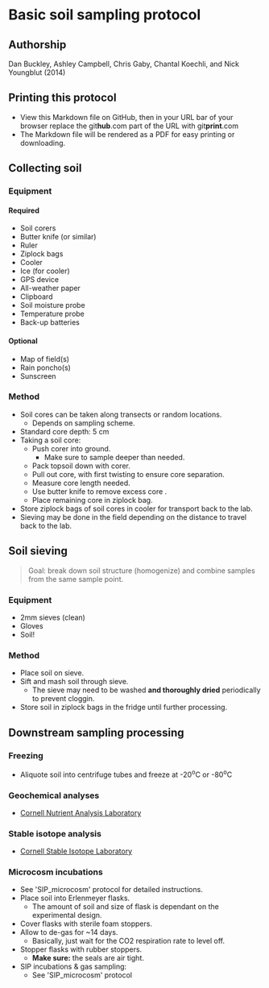 Basic soil sampling protocol
============================

## Authorship

Dan Buckley, Ashley Campbell, Chris Gaby, Chantal Koechli, and Nick Youngblut (2014)


## Printing this protocol

* View this Markdown file on GitHub, then in your URL bar of your browser 
  replace the git**hub**.com part of the URL with git**print**.com
* The Markdown file will be rendered as a PDF for easy printing or downloading.


## Collecting soil

### Equipment

#### Required

* Soil corers
* Butter knife (or similar)
* Ruler
* Ziplock bags
* Cooler
* Ice (for cooler)
* GPS device
* All-weather paper
* Clipboard
* Soil moisture probe
* Temperature probe
* Back-up batteries

#### Optional

* Map of field(s)
* Rain poncho(s)
* Sunscreen 


### Method

* Soil cores can be taken along transects or random locations.
  * Depends on sampling scheme.
* Standard core depth: 5 cm
* Taking a soil core:
  * Push corer into ground.
    * Make sure to sample deeper than needed.
  * Pack topsoil down with corer.
  * Pull out core, with first twisting to ensure core separation.
  * Measure core length needed.
  * Use butter knife to remove excess core .
  * Place remaining core in ziplock bag.
* Store ziplock bags of soil cores in cooler for transport back to the lab.
* Sieving may be done in the field depending on the distance to travel back to the lab.


## Soil sieving

>Goal: break down soil structure (homogenize) and combine samples from the same sample point.

### Equipment

* 2mm sieves (clean)
* Gloves
* Soil!

### Method

* Place soil on sieve.
* Sift and mash soil through sieve.
  * The sieve may need to be washed __and thoroughly dried__ periodically to prevent cloggin.
* Store soil in ziplock bags in the fridge until further processing.


## Downstream sampling processing

### Freezing

* Aliquote soil into centrifuge tubes and freeze at -20<sup>o</sup>C or -80<sup>o</sup>C

### Geochemical analyses

* [Cornell Nutrient Analysis Laboratory](http://cnal.cals.cornell.edu/)

### Stable isotope analysis

* [Cornell Stable Isotope Laboratory](http://www.cobsil.com/)


### Microcosm incubations

* See 'SIP\_microcosm' protocol for detailed instructions.
* Place soil into Erlenmeyer flasks.
  * The amount of soil and size of flask is dependant on the experimental design.
* Cover flasks with sterile foam stoppers.
* Allow to de-gas for ~14 days.
  * Basically, just wait for the CO2 respiration rate to level off.
* Stopper flasks with rubber stoppers.
  * __Make sure:__ the seals are air tight.
* SIP incubations & gas sampling:
  * See 'SIP_microcosm' protocol
  

  

